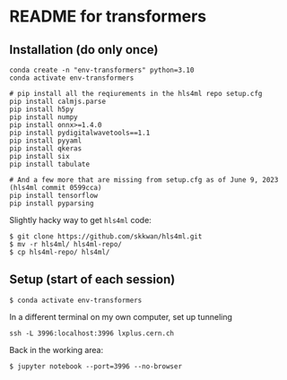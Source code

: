 # README for transformers 

## Installation (do only once)

```
conda create -n "env-transformers" python=3.10
conda activate env-transformers

# pip install all the reqiurements in the hls4ml repo setup.cfg
pip install calmjs.parse
pip install h5py
pip install numpy
pip install onnx>=1.4.0
pip install pydigitalwavetools==1.1
pip install pyyaml
pip install qkeras
pip install six
pip install tabulate

# And a few more that are missing from setup.cfg as of June 9, 2023 (hls4ml commit 0599cca)
pip install tensorflow
pip install pyparsing
```

Slightly hacky way to get `hls4ml` code:
```
$ git clone https://github.com/skkwan/hls4ml.git
$ mv -r hls4ml/ hls4ml-repo/
$ cp hls4ml-repo/ hls4ml/ 
```



## Setup (start of each session)
```
$ conda activate env-transformers
```

In a different terminal on my own computer, set up tunneling
```
ssh -L 3996:localhost:3996 lxplus.cern.ch
```

Back in the working area:
```
$ jupyter notebook --port=3996 --no-browser
```